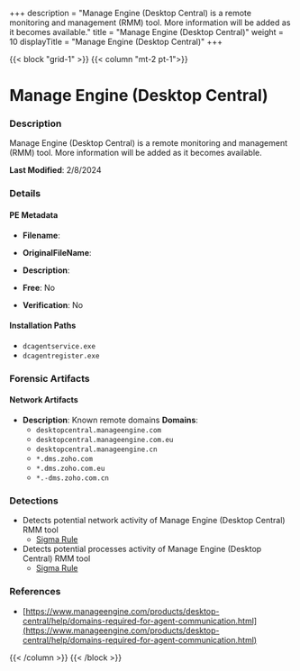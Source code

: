 +++
description = "Manage Engine (Desktop Central) is a remote monitoring and management (RMM) tool. More information will be added as it becomes available."
title = "Manage Engine (Desktop Central)"
weight = 10
displayTitle = "Manage Engine (Desktop Central)"
+++


{{< block "grid-1" >}}
{{< column "mt-2 pt-1">}}

# Manage Engine (Desktop Central)


### Description

Manage Engine (Desktop Central) is a remote monitoring and management (RMM) tool. More information will be added as it becomes available.



**Last Modified**: 2/8/2024

### Details


#### PE Metadata
- **Filename**: 
- **OriginalFileName**: 
- **Description**: 


- **Free**: No

- **Verification**: No




#### Installation Paths
- `dcagentservice.exe`
- `dcagentregister.exe`

### Forensic Artifacts




#### Network Artifacts
- **Description**: Known remote domains  **Domains**:
    - `desktopcentral.manageengine.com`
    - `desktopcentral.manageengine.com.eu`
    - `desktopcentral.manageengine.cn`
    - `*.dms.zoho.com`
    - `*.dms.zoho.com.eu`
    - `*.-dms.zoho.com.cn`


### Detections
- Detects potential network activity of Manage Engine (Desktop Central) RMM tool
  - [Sigma Rule](https://github.com/magicsword-io/LOLRMM/blob/main/detections/sigma/manage_engine__desktop_central__network_sigma.yml)
- Detects potential processes activity of Manage Engine (Desktop Central) RMM tool
  - [Sigma Rule](https://github.com/magicsword-io/LOLRMM/blob/main/detections/sigma/manage_engine__desktop_central__processes_sigma.yml)

### References
- [https://www.manageengine.com/products/desktop-central/help/domains-required-for-agent-communication.html](https://www.manageengine.com/products/desktop-central/help/domains-required-for-agent-communication.html)



{{< /column >}}
{{< /block >}}
